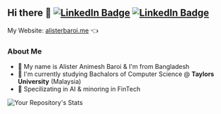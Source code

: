 ## Hi there 👋 <a href="https://www.linkedin.com/in/alisterbaroi/" target="_blank"><img src="https://img.shields.io/badge/LinkedIn-blue?style=for-the-badge&logo=linkedin&logoColor=white" alt="LinkedIn Badge"/></a>  <a href="https://www.instagram.com/alister.baroi/" target="_blank"><img src="https://img.shields.io/badge/Instagram-E4405F?style=for-the-badge&logo=instagram&logoColor=white" alt="LinkedIn Badge"/></a> 
My Website: <a href="https://alisterbaroi.me" target="_blank">alisterbaroi.me</a> 👈


### About Me 
- 💬 My name is Alister Animesh Baroi & I'm from Bangladesh
- 🌱 I'm currently studying Bachalors of Computer Science @ **Taylors University** (Malaysia)
- 👯 Specilizating in AI & minoring in FinTech 

![Your Repository's Stats](https://github-readme-stats.vercel.app/api?username=AlisterBaroi&show_icons=true) 
<!-- ![Your Repository's Stats](https://github-readme-streak-stats.herokuapp.com/?user=AlisterBaroi) -->

<!-- ![Your Repository's Stats](https://github-profile-trophy.vercel.app/?username=AlisterBaroi)  -->


<!-- ![Your Repository's Stats](https://github-profile-summary-cards.vercel.app/api/cards/profile-details?username=AlisterBaroi&theme=vue) -->


<!-- ### 😂 Here's a joke that'll make you laugh!
![Jokes Card](https://readme-jokes.vercel.app/api)  -->


              

<!--
**AlisterBaroi/alisterbaroi** is a ✨ _special_ ✨ repository because its `README.md` (this file) appears on your GitHub profile.

Here are some ideas to get you started:

- 🔭 I’m currently working on ...
- 🌱 I’m currently learning ...
- 👯 I’m looking to collaborate on ...
- 🤔 I’m looking for help with ...
- 💬 Ask me about ...
- 📫 How to reach me: ...
- 😄 Pronouns: ...
- ⚡ Fun fact: ...
-->
